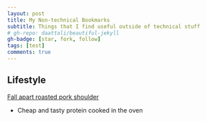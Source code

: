 ```yaml
---
layout: post
title: My Non-technical Bookmarks
subtitle: Things that I find useful outside of technical stuff
# gh-repo: daattali/beautiful-jekyll
gh-badge: [star, fork, follow]
tags: [test]
comments: true
---
```


## Lifestyle

[Fall apart roasted pork shoulder](https://themom100.com/wprm_print/21415)
* Cheap and tasty protein cooked in the oven






